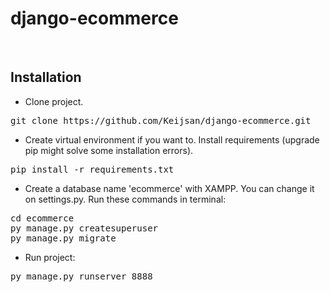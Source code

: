# django-ecommerce
<br>

## Installation
* Clone project.
<pre>
git clone https://github.com/Keijsan/django-ecommerce.git
</pre>

* Create virtual environment if you want to. Install requirements (upgrade pip might solve some installation errors).
<pre>
pip install -r requirements.txt
</pre>

* Create a database name 'ecommerce' with XAMPP. You can change it on settings.py. Run these commands in terminal:
<pre>
cd ecommerce
py manage.py createsuperuser
py manage.py migrate
</pre>

* Run project:
<pre>
py manage.py runserver 8888
</pre>
